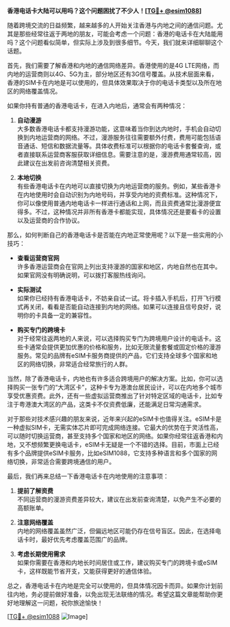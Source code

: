 **香港电话卡大陆可以用吗？这个问题困扰了不少人！[[TG💪+ @esim1088](https://t.me/s/esim1088)]**

随着跨境交流的日益频繁，越来越多的人开始关注香港与内地之间的通信问题。尤其是那些经常往返于两地的朋友，可能会考虑一个问题：香港的电话卡在大陆能用吗？这个问题看似简单，但实际上涉及到很多细节。今天，我们就来详细聊聊这个话题。

首先，我们需要了解香港和内地的通信网络差异。香港使用的是4G LTE网络，而内地的运营商则以4G、5G为主，部分地区还有3G信号覆盖。从技术层面来看，香港的SIM卡在内地是可以使用的，但具体效果取决于你的电话卡类型以及所在地区的网络覆盖情况。

如果你持有普通的香港电话卡，在进入内地后，通常会有两种情况：

1. **自动漫游**  
   大多数香港电话卡都支持漫游功能，这意味着当你到达内地时，手机会自动切换到内地运营商的网络。不过，漫游服务往往需要额外付费，费用可能包括语音通话、短信和数据流量等。具体收费标准可以根据你的电话卡套餐查询，或者直接联系运营商客服获取详细信息。需要注意的是，漫游费用通常较高，因此建议在出发前咨询清楚相关资费。

2. **本地切换**  
   有些香港电话卡在内地可以直接切换为内地运营商的服务。例如，某些香港卡在内地使用时会自动识别为内地号码，并享受内地的资费标准。这种情况下，你可以像使用普通内地电话卡一样进行通话和上网，而且资费通常比漫游便宜得多。不过，这种情况并非所有香港卡都能实现，具体情况还是要看卡的设置以及运营商的合作协议。

那么，如何判断自己的香港电话卡是否能在内地正常使用呢？以下是一些实用的小技巧：

- **查看运营商官网**  
  许多香港运营商会在官网上列出支持漫游的国家和地区，内地自然也在其中。如果官网没有明确说明，可以拨打客服热线询问。

- **实际测试**  
  如果你已经持有香港电话卡，不妨亲自试一试。将卡插入手机后，打开飞行模式再关闭，看看是否能自动连接到内地的网络。如果可以连接且信号良好，说明你的卡具备一定的兼容性。

- **购买专门的跨境卡**  
  对于经常往返两地的人来说，可以选择购买专门为跨境用户设计的电话卡。这些卡通常会提供更加优惠的价格和服务，比如无限流量套餐或固定价格的漫游服务。常见的品牌有eSIM卡服务商提供的产品，它们支持全球多个国家和地区的网络切换，非常适合经常旅行的人群。

当然，除了香港电话卡，内地也有许多适合跨境用户的解决方案。比如，你可以选择购买一张专门的“大湾区卡”，这种卡专为港澳台居民设计，可以在内地多个城市享受优惠资费。此外，还有一些虚拟运营商推出了针对特定区域的电话卡，比如专注于粤港澳大湾区的产品，这类卡不仅资费低廉，还能满足日常沟通需求。

对于那些对技术感兴趣的朋友来说，近年来兴起的eSIM卡也值得关注。eSIM卡是一种虚拟SIM卡，无需实体芯片即可完成网络连接。它最大的优势在于灵活性高，可以随时切换运营商，甚至支持多个国家和地区的网络。如果你经常往返香港和内地，又不想频繁更换电话卡，eSIM卡无疑是一个不错的选择。目前，市面上已经有多个品牌提供eSIM卡服务，比如eSIM1088，它支持多种语言和多个国家的网络切换，非常适合需要跨境通信的用户。

最后，我们再来总结一下香港电话卡在内地使用的注意事项：

1. **提前了解资费**  
   不同运营商的漫游资费差异较大，建议在出发前查询清楚，以免产生不必要的高额账单。

2. **注意网络覆盖**  
   内地的网络覆盖虽然广泛，但偏远地区可能仍存在信号盲区。因此，在选择电话卡时，最好优先考虑覆盖范围广的品牌。

3. **考虑长期使用需求**  
   如果你需要在香港和内地长时间居住或工作，建议购买专门的跨境卡或eSIM卡，这样既能节省开支，又能获得更好的通信体验。

总之，香港电话卡在内地是完全可以使用的，但具体情况因卡而异。如果你计划前往内地，务必提前做好准备，以免出现无法联络的情况。希望这篇文章能帮助你更好地理解这一问题，祝你旅途愉快！

[[TG💪+ @esim1088](https://t.me/s/esim1088) ![Image](https://i.postimg.cc/4NQfJmqS/Snipaste-2025-05-13-00-14-12.png)]
